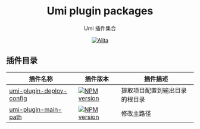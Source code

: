 <h1 align="center">Umi plugin packages</h1>

<div align="center">
Umi 插件集合

[![Alita](https://img.shields.io/badge/alitajs-umi%20plugin%20packsges-blue.svg)](https://github.com/alitajs/umi-plugin-packages)
</div>

## 插件目录

|   插件名称   |     插件版本    |     插件描述     |
|-------------|---------------|-----------------|
|[umi-plugin-deploy-config](https://github.com/alitajs/umi-plugin-packages/blob/master/packages/umi-plugin-deploy-config)|[![NPM version](https://img.shields.io/npm/v/@alitajs/umi-plugin-deploy-config.svg?style=flat)](https://npmjs.org/package/@alitajs/umi-plugin-deploy-config)|提取项目配置到输出目录的根目录|
|[umi-plugin-main-path](https://github.com/alitajs/umi-plugin-packages/blob/master/packages/umi-plugin-main-path)|[![NPM version](https://img.shields.io/npm/v/@alitajs/umi-plugin-main-path.svg?style=flat)](https://npmjs.org/package/@alitajs/umi-plugin-main-path)|修改主路径|
